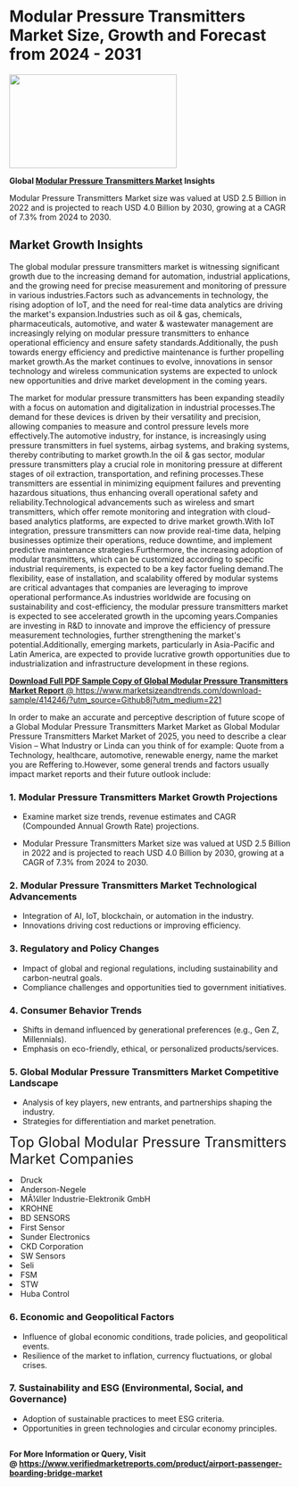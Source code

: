 <H1>Modular Pressure Transmitters Market Size, Growth and Forecast from 2024 - 2031</H1><img class="aligncenter size-medium wp-image-584254" src="https://thirdeyenews.in/wp-content/uploads/2024/09/Global-Market-Research-300x168.jpeg" alt="" width="300" height="168" /><p><strong>Global&nbsp;<a href="https://www.marketsizeandtrends.com/download-sample/414246/?utm_source=Github8j?utm_medium=221">Modular Pressure Transmitters Market</a> Insights</strong></p><p>Modular Pressure Transmitters Market size was valued at USD 2.5 Billion in 2022 and is projected to reach USD 4.0 Billion by 2030, growing at a CAGR of 7.3% from 2024 to 2030.</p><p><h2>Market Growth Insights</h2> <p>The global modular pressure transmitters market is witnessing significant growth due to the increasing demand for automation, industrial applications, and the growing need for precise measurement and monitoring of pressure in various industries.Factors such as advancements in technology, the rising adoption of IoT, and the need for real-time data analytics are driving the market's expansion.Industries such as oil & gas, chemicals, pharmaceuticals, automotive, and water & wastewater management are increasingly relying on modular pressure transmitters to enhance operational efficiency and ensure safety standards.Additionally, the push towards energy efficiency and predictive maintenance is further propelling market growth.As the market continues to evolve, innovations in sensor technology and wireless communication systems are expected to unlock new opportunities and drive market development in the coming years.</p> <p><a href="#"></a></p> <p>The market for modular pressure transmitters has been expanding steadily with a focus on automation and digitalization in industrial processes.The demand for these devices is driven by their versatility and precision, allowing companies to measure and control pressure levels more effectively.The automotive industry, for instance, is increasingly using pressure transmitters in fuel systems, airbag systems, and braking systems, thereby contributing to market growth.In the oil & gas sector, modular pressure transmitters play a crucial role in monitoring pressure at different stages of oil extraction, transportation, and refining processes.These transmitters are essential in minimizing equipment failures and preventing hazardous situations, thus enhancing overall operational safety and reliability.Technological advancements such as wireless and smart transmitters, which offer remote monitoring and integration with cloud-based analytics platforms, are expected to drive market growth.With IoT integration, pressure transmitters can now provide real-time data, helping businesses optimize their operations, reduce downtime, and implement predictive maintenance strategies.Furthermore, the increasing adoption of modular transmitters, which can be customized according to specific industrial requirements, is expected to be a key factor fueling demand.The flexibility, ease of installation, and scalability offered by modular systems are critical advantages that companies are leveraging to improve operational performance.As industries worldwide are focusing on sustainability and cost-efficiency, the modular pressure transmitters market is expected to see accelerated growth in the upcoming years.Companies are investing in R&D to innovate and improve the efficiency of pressure measurement technologies, further strengthening the market's potential.Additionally, emerging markets, particularly in Asia-Pacific and Latin America, are expected to provide lucrative growth opportunities due to industrialization and infrastructure development in these regions.<p><a href="#"></p><p><span class=""><strong>Download Full PDF Sample Copy of Global Modular Pressure Transmitters Market Report</strong> @ <a href="https://www.marketsizeandtrends.com/download-sample/414246/?utm_source=Github8j?utm_medium=221" target="_blank">https://www.marketsizeandtrends.com/download-sample/414246/?utm_source=Github8j?utm_medium=221</a></span></p><p>In order to make an accurate and perceptive description of future scope of a Global&nbsp;Modular Pressure Transmitters Market Market as Global&nbsp;Modular Pressure Transmitters Market Market of 2025, you need to describe a clear Vision &ndash; What Industry or Linda can you think of for example: Quote from a Technology, healthcare, automotive, renewable energy, name the market you are Reffering to.However, some general trends and factors usually impact market reports and their future outlook include:</p><h3>1.&nbsp;<strong>Modular Pressure Transmitters Market Growth Projections</strong></h3><ul><li>Examine market size trends, revenue estimates and CAGR (Compounded Annual Growth Rate) projections.</li><li><p>Modular Pressure Transmitters Market size was valued at USD 2.5 Billion in 2022 and is projected to reach USD 4.0 Billion by 2030, growing at a CAGR of 7.3% from 2024 to 2030.</p></li></ul><h3>2.&nbsp;<strong>Modular Pressure Transmitters Market Technological Advancements</strong></h3><ul><li>Integration of AI, IoT, blockchain, or automation in the industry.</li><li>Innovations driving cost reductions or improving efficiency.</li></ul><h3>3.&nbsp;<strong>Regulatory and Policy Changes</strong></h3><ul><li>Impact of global and regional regulations, including sustainability and carbon-neutral goals.</li><li>Compliance challenges and opportunities tied to government initiatives.</li></ul><h3>4.&nbsp;<strong>Consumer Behavior Trends</strong></h3><ul><li>Shifts in demand influenced by generational preferences (e.g., Gen Z, Millennials).</li><li>Emphasis on eco-friendly, ethical, or personalized products/services.</li></ul><h3>5.&nbsp;<strong>Global Modular Pressure Transmitters Market Competitive Landscape</strong></h3><ul><li>Analysis of key players, new entrants, and partnerships shaping the industry.</li><li>Strategies for differentiation and market penetration.</li></ul><p data-pm-slice="1 1 []"><span style="color: inherit; font-family: inherit; font-size: 25px;">Top Global Modular Pressure Transmitters Market Companies</span></p><div class="" data-test-id=""><p><li>Druck</li><li> Anderson-Negele</li><li> MÃ¼ller Industrie-Elektronik GmbH</li><li> KROHNE</li><li> BD SENSORS</li><li> First Sensor</li><li> Sunder Electronics</li><li> CKD Corporation</li><li> SW Sensors</li><li> Seli</li><li> FSM</li><li> STW</li><li> Huba Control</li></p></div><h3>6.&nbsp;<strong>Economic and Geopolitical Factors</strong></h3><ul><li>Influence of global economic conditions, trade policies, and geopolitical events.</li><li>Resilience of the market to inflation, currency fluctuations, or global crises.</li></ul><h3>7.&nbsp;<strong>Sustainability and ESG (Environmental, Social, and Governance)</strong></h3><ul><li>Adoption of sustainable practices to meet ESG criteria.</li><li>Opportunities in green technologies and circular economy principles.</li></ul><h2><strong style="font-size: 14px;">For More Information or Query, Visit @&nbsp;</strong><a style="background-color: #ffffff; font-size: 14px;" href="https://www.marketsizeandtrends.com/report/modular-pressure-transmitters-market/" target="_blank">https://www.verifiedmarketreports.com/product/airport-passenger-boarding-bridge-market</a></h2>